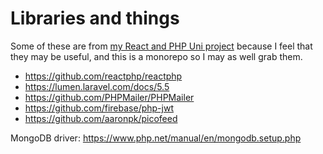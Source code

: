 
# Libraries and things

Some of these are from [my React and PHP Uni project](https://gitlab.com/web-tech-degree/ria-gamestart#zz93-backend) because I feel that they may be useful, and this is a monorepo so I may as well grab them.

- https://github.com/reactphp/reactphp
- https://lumen.laravel.com/docs/5.5
- https://github.com/PHPMailer/PHPMailer
- https://github.com/firebase/php-jwt
- https://github.com/aaronpk/picofeed


MongoDB driver: https://www.php.net/manual/en/mongodb.setup.php

